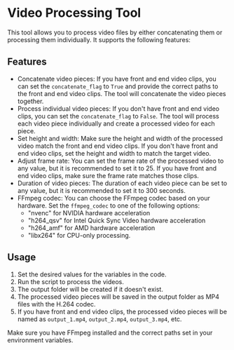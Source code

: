 # Video Processing Tool

This tool allows you to process video files by either concatenating them or processing them individually. It supports the following features:

## Features

- Concatenate video pieces: If you have front and end video clips, you can set the `concatenate_flag` to `True` and provide the correct paths to the front and end video clips. The tool will concatenate the video pieces together.
- Process individual video pieces: If you don't have front and end video clips, you can set the `concatenate_flag` to `False`. The tool will process each video piece individually and create a processed video for each piece.
- Set height and width: Make sure the height and width of the processed video match the front and end video clips. If you don't have front and end video clips, set the height and width to match the target video.
- Adjust frame rate: You can set the frame rate of the processed video to any value, but it is recommended to set it to 25. If you have front and end video clips, make sure the frame rate matches those clips.
- Duration of video pieces: The duration of each video piece can be set to any value, but it is recommended to set it to 300 seconds.
- FFmpeg codec: You can choose the FFmpeg codec based on your hardware. Set the `ffmpeg_codec` to one of the following options:
  - "nvenc" for NVIDIA hardware acceleration
  - "h264_qsv" for Intel Quick Sync Video hardware acceleration
  - "h264_amf" for AMD hardware acceleration
  - "libx264" for CPU-only processing.

## Usage

1. Set the desired values for the variables in the code.
2. Run the script to process the videos.
3. The output folder will be created if it doesn't exist.
4. The processed video pieces will be saved in the output folder as MP4 files with the H.264 codec.
5. If you have front and end video clips, the processed video pieces will be named as `output_1.mp4`, `output_2.mp4`, `output_3.mp4`, etc.

Make sure you have FFmpeg installed and the correct paths set in your environment variables.

